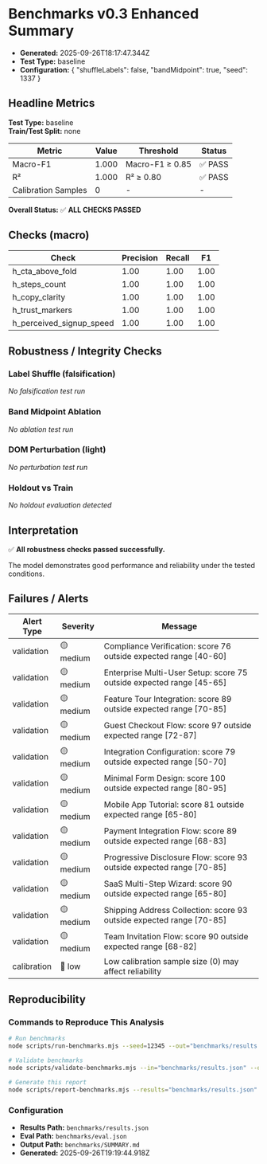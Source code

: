 # Benchmarks v0.3 Enhanced Summary

- **Generated:** 2025-09-26T18:17:47.344Z
- **Test Type:** baseline
- **Configuration:** {
  "shuffleLabels": false,
  "bandMidpoint": true,
  "seed": 1337
}

## Headline Metrics

**Test Type:** baseline  
**Train/Test Split:** none  

| Metric | Value | Threshold | Status |
|--------|-------|-----------|--------|
| Macro-F1 | 1.000 | Macro-F1 ≥ 0.85 | ✅ PASS |
| R² | 1.000 | R² ≥ 0.80 | ✅ PASS |
| Calibration Samples | 0 | - | - |

**Overall Status:** ✅ **ALL CHECKS PASSED**

## Checks (macro)

| Check | Precision | Recall | F1 |
|-------|-----------|--------|-----|
| h_cta_above_fold | 1.00 | 1.00 | 1.00 |
| h_steps_count | 1.00 | 1.00 | 1.00 |
| h_copy_clarity | 1.00 | 1.00 | 1.00 |
| h_trust_markers | 1.00 | 1.00 | 1.00 |
| h_perceived_signup_speed | 1.00 | 1.00 | 1.00 |

## Robustness / Integrity Checks

### Label Shuffle (falsification)

*No falsification test run*

### Band Midpoint Ablation

*No ablation test run*

### DOM Perturbation (light)

*No perturbation test run*

### Holdout vs Train

*No holdout evaluation detected*

## Interpretation

✅ **All robustness checks passed successfully.**

The model demonstrates good performance and reliability under the tested conditions.

## Failures / Alerts

| Alert Type | Severity | Message |
|------------|----------|---------|
| validation | 🟡 medium | Compliance Verification: score 76 outside expected range [40-60] |
| validation | 🟡 medium | Enterprise Multi-User Setup: score 75 outside expected range [45-65] |
| validation | 🟡 medium | Feature Tour Integration: score 89 outside expected range [70-85] |
| validation | 🟡 medium | Guest Checkout Flow: score 97 outside expected range [72-87] |
| validation | 🟡 medium | Integration Configuration: score 79 outside expected range [50-70] |
| validation | 🟡 medium | Minimal Form Design: score 100 outside expected range [80-95] |
| validation | 🟡 medium | Mobile App Tutorial: score 81 outside expected range [65-80] |
| validation | 🟡 medium | Payment Integration Flow: score 89 outside expected range [68-83] |
| validation | 🟡 medium | Progressive Disclosure Flow: score 93 outside expected range [70-85] |
| validation | 🟡 medium | SaaS Multi-Step Wizard: score 90 outside expected range [65-80] |
| validation | 🟡 medium | Shipping Address Collection: score 93 outside expected range [70-85] |
| validation | 🟡 medium | Team Invitation Flow: score 90 outside expected range [68-82] |
| calibration | 🔵 low | Low calibration sample size (0) may affect reliability |

## Reproducibility

### Commands to Reproduce This Analysis

```bash
# Run benchmarks
node scripts/run-benchmarks.mjs --seed=12345 --out="benchmarks/results.json"

# Validate benchmarks
node scripts/validate-benchmarks.mjs --in="benchmarks/results.json" --out="benchmarks/eval.json"

# Generate this report
node scripts/report-benchmarks.mjs --results="benchmarks/results.json" --eval="benchmarks/eval.json" --out="benchmarks/SUMMARY.md"
```

### Configuration

- **Results Path:** `benchmarks/results.json`
- **Eval Path:** `benchmarks/eval.json`
- **Output Path:** `benchmarks/SUMMARY.md`
- **Generated:** 2025-09-26T19:19:44.918Z

